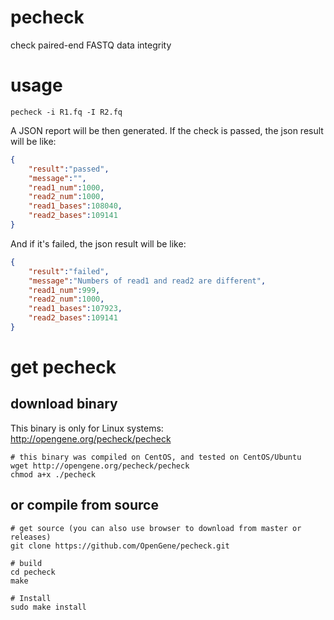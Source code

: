 # pecheck
check paired-end FASTQ data integrity

# usage
```
pecheck -i R1.fq -I R2.fq
```
A JSON report will be then generated. If the check is passed, the json result will be like:
```json
{
	"result":"passed",
	"message":"",
	"read1_num":1000,
	"read2_num":1000,
	"read1_bases":108040,
	"read2_bases":109141
}
```
And if it's failed, the json result will be like:
```json
{
	"result":"failed",
	"message":"Numbers of read1 and read2 are different",
	"read1_num":999,
	"read2_num":1000,
	"read1_bases":107923,
	"read2_bases":109141
}
```

# get pecheck
## download binary 
This binary is only for Linux systems: http://opengene.org/pecheck/pecheck
```shell
# this binary was compiled on CentOS, and tested on CentOS/Ubuntu
wget http://opengene.org/pecheck/pecheck
chmod a+x ./pecheck
```
## or compile from source
```shell
# get source (you can also use browser to download from master or releases)
git clone https://github.com/OpenGene/pecheck.git

# build
cd pecheck
make

# Install
sudo make install
```
